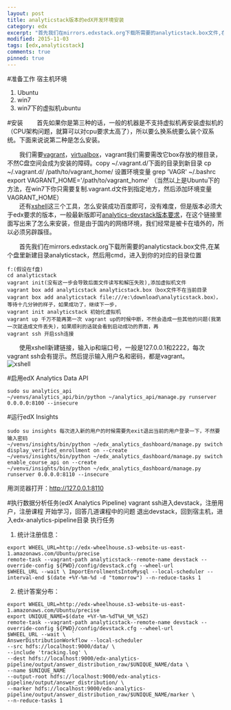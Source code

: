```yaml
---
layout: post
title: analyticstack版本的edX开发环境安装
category: edx
excerpt: "首先我们在mirrors.edxstack.org下载所需要的analyticstack.box文件,在某个盘里新建目录analyticstack，然后用cmd，进入到你的对应的目录位置..."
modified: 2015-11-03
tags: [edx,analyticstack]
comments: true
pinned: true
---
```

#准备工作
宿主机环境
1. Ubuntu
2. win7
3. win7下的虚拟机ubuntu

#安装
　　首先如果你是第三种的话，一般的机器是不支持虚拟机再安装虚拟机的（CPU架构问题，就算可以对cpu要求太高了），所以要么换系统要么装个双系统。下面来说说第二种是怎么安装。

　　我们需要[vagrant](https://www.vagrantup.com/)，[virtualbox](https://www.virtualbox.org/)，vagrant我们需要需改它box存放的根目录，不然C盘空间会成为安装的障碍。copy ~/.vagrant.d/下面的目录到新目录
cp ~/.vagrant.d/   /path/to/vagrant_home/
设置环境变量
grep 'VAGR' ~/.bashrc
export VAGRANT_HOME='/path/to/vagrant_home'
（当然以上是Ubuntu下的方法，在win7下你只需要复制.vagrant.d文件到指定地方，然后添加环境变量VAGRANT_HOME）  
　　还有[xshell](http://www.netsarang.com/products/xsh_overview.html)这三个工具，怎么安装成功百度即可，没有难度，但是版本必须大于edx要求的版本，一般最新版即可[analytics-devstack版本要求](http://edx.readthedocs.org/projects/edx-installing-configuring-and-running/en/latest/devstack/analytics_devstack.html#using-the-analytics-devstack)，在这个链接里面写出来了怎么来安装，但是由于国内的网络环境，我们经常是被卡在墙外的，所以必须另辟蹊径。

　　首先我们在mirrors.edxstack.org下载所需要的analyticstack.box文件,在某个盘里新建目录analyticstack，然后用cmd，进入到你的对应的目录位置　　
```
f:(假设在f盘)  
cd analyticstack  
vagrant init(没有这一步会导致后面文件读写和解压失败),添加虚拟机文件  
vagrant box add analyticstack analyticstack.box（box文件不在当前目录vagrant box add analyticstack file:///e:\download\analyticstack.box），等待十几分钟的样子，如果成功了，继续下一步，  
vagrant init analyticstack 初始化虚拟机  
vagrant up 千万不能再第一次 vagrant up的时候中断，不然会造成一些其他的问题(我第一次就造成文件丢失)，如果顺利的话就会看到启动成功的界面，再  
vagrant ssh 开启ssh连接
```  
　　使用xshell新建链接，输入ip和端口号，一般是127.0.0.1和2222，每次vagrant ssh会有提示。然后提示输入用户名和密码，都是vagrant。  
![xshell](http://i.imgur.com/onten3M.png)

#启用edX Analytics Data API

```
sudo su analytics_api
~/venvs/analytics_api/bin/python ~/analytics_api/manage.py runserver 0.0.0.0:8100 --insecure
```

#运行edX Insights

```
sudo su insights 每次进入新的用户的时候需要先exit退出当前的用户登录一下，不然要输入密码  
~/venvs/insights/bin/python ~/edx_analytics_dashboard/manage.py switch display_verified_enrollment on --create
~/venvs/insights/bin/python ~/edx_analytics_dashboard/manage.py switch enable_course_api on --create
~/venvs/insights/bin/python ~/edx_analytics_dashboard/manage.py runserver 0.0.0.0:8110 --insecure
```
用浏览器打开：http://127.0.0.1:8110

#执行数据分析任务(edX Analytics Pipeline)
vagrant ssh进入devstack，注册用户，注册课程
开始学习，回答几道课程中的问题
退出devstack，回到宿主机，进入edx-analytics-pipeline目录
执行任务

1. 统计注册信息：
```
export WHEEL_URL=http://edx-wheelhouse.s3-website-us-east-1.amazonaws.com/Ubuntu/precise
remote-task --vagrant-path analyticstack--remote-name devstack --override-config ${PWD}/config/devstack.cfg --wheel-url   
$WHEEL_URL --wait \ ImportEnrollmentsIntoMysql --local-scheduler --interval-end $(date +%Y-%m-%d -d "tomorrow") --n-reduce-tasks 1
```
2. 统计答案分布：
```
export WHEEL_URL=http://edx-wheelhouse.s3-website-us-east-1.amazonaws.com/Ubuntu/precise
export UNIQUE_NAME=$(date +%Y-%m-%dT%H_%M_%SZ)  
remote-task --vagrant-path analyticstack--remote-name devstack --override-config ${PWD}/config/devstack.cfg --wheel-url 
$WHEEL_URL --wait \  `
AnswerDistributionWorkflow --local-scheduler   
--src hdfs://localhost:9000/data/ \  
--include 'tracking.log' \  
--dest hdfs://localhost:9000/edx-analytics-pipeline/output/answer_distribution_raw/$UNIQUE_NAME/data \  
--name $UNIQUE_NAME   
--output-root hdfs://localhost:9000/edx-analytics-pipeline/output/answer_distribution/ \  
--marker hdfs://localhost:9000/edx-analytics-pipeline/output/answer_distribution_raw/$UNIQUE_NAME/marker \  
--n-reduce-tasks 1
```
